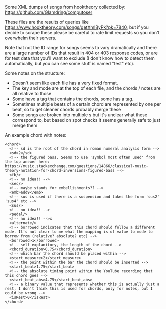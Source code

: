 Some XML dumps of songs from hooktheory collected by: https://github.com/Glamdring/computoser

These files are the results of queries like https://www.hooktheory.com/songs/getXmlByPk?pk=7840, but if you decide to scrape these please be careful to rate limit requests so you don't overwhelm their servers.

Note that not the ID range for songs seems to vary dramatically and there are a large number of IDs that result in 404 or 403 response codes, or are for test data that you'll want to exclude (I don't know how to detect them automatically, but you can see some stuff is named "test" etc).

Some notes on the structure:

- Doesn't seem like each file has a very fixed format.
- The key and mode are at the top of each file, and the chords / notes are all relative to those
- Some have a <harmony> tag that contains the chords, some has a <chords> tag.
- Sometimes multiple beats of a certain chord are represented by one <chord> per beat, so to get cleaner chords probably merge these
- Some songs are broken into multiple <segment>s but it's unclear what these correspond to, but based on spot checks it seems generally safe to just merge them

An example chord with notes:

    <chord>
      <!-- sd is the root of the chord in roman numeral analysis form -->
      <sd>2</sd>
      <!-- the figured bass. Seems to use 'symbol most often used' from the top answer here: https://music.stackexchange.com/questions/14866/classical-music-theory-notation-for-chord-inversions-figured-bass -->
      <fb/>
      <!-- no idea!! -->
      <sec/>
      <!-- maybe stands for embellishments?? -->
      <emb>add9</emb>
      <!-- sus is used if there is a suspension and takes the form 'sus2' 'sus4' etc -->
      <sus/>
      <!-- no idea!! -->
      <pedal/>
      <!-- no idea!! -->x
      <alternate/>
      <!-- borrowed indicates that this chord should follow a different mode. It's not clear to me what the mapping is of value to mode to borrow from (relative? absolute? etc) -->
      <borrowed>1</borrowed>
      <!-- self explanitory, the length of the chord -->
      <chord_duration>0.75</chord_duration>
      <!-- which bar the chord should be placed within -->
      <start_measure>2</start_measure>
      <!-- the point within the bar the chord should be inserted -->
      <start_beat>1.75</start_beat>
      <!-- the absolute timing point within the YouTube recording that this chord goes -->
      <start_beat_abs>4.75</start_beat_abs>
      <!-- a binary value that represents whether this is actually just a rest, I don't think this is used for chords, only for notes, but I could be wrong -->
      <isRest>0</isRest>
    </chord>
